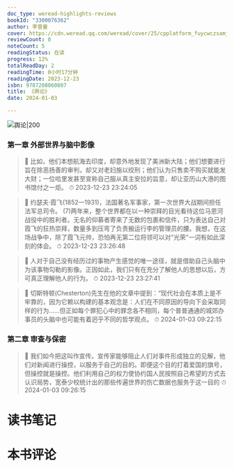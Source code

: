 ```yaml
---
doc_type: weread-highlights-reviews
bookId: "3300076362"
author: 李普曼
cover: https://cdn.weread.qq.com/weread/cover/25/cpplatform_fuycwczsamjgswfpdkhuf3/t7_cpplatform_fuycwczsamjgswfpdkhuf31698909444.jpg
reviewCount: 0
noteCount: 5
readingStatus: 在读
progress: 12%
totalReadDay: 2
readingTime: 0小时17分钟
readingDate: 2023-12-23
isbn: 9787208060807
title: 《舆论》
date: 2024-01-03

---
```


![ 舆论|200](https://cdn.weread.qq.com/weread/cover/25/cpplatform_fuycwczsamjgswfpdkhuf3/t7_cpplatform_fuycwczsamjgswfpdkhuf31698909444.jpg)


### 第一章 外部世界与脑中影像

> 📌 比如，他们本想航海去印度，却意外地发现了美洲新大陆；他们想要进行旨在除恶扬善的审判，却又对老妇施以绞刑；他们认为只售卖不购买就能发大财；一位哈里发甚至宣称自己服从真主安拉的旨意，却让亚历山大港的图书馆付之一炬。 
> ⏱ 2023-12-23 23:24:05 

> 📌 约瑟夫·霞飞(1852—1931)，法国著名军事家，第一次世界大战期间担任法军总司令。
(7)两年来，整个世界都在以一种崇拜的目光看待这位马恩河战役中的胜利者。无名的仰慕者寄来了无数的包裹和信件，只为表达自己对霞飞的狂热崇拜，数量多到压弯了负责搬运行李的管理员的腰。我想，在这场战争中，除了霞飞元帅，恐怕再无第二位将领可以对“光荣”一词有如此深刻的体会。 
> ⏱ 2023-12-23 23:26:48 

> 📌 人对于自己没有经历过的事物产生感觉的唯一途径，就是借助自己头脑中为该事物勾勒的影像。正因如此，我们只有在充分了解他人的思想以后，方可真正理解他人的行为。 
> ⏱ 2023-12-23 23:27:41 

> 📌 切斯特顿(Chesterton)先生在他的文章中提到：“现代社会在本质上是不牢靠的，因为它赖以构建的基本观念是：人们在不同原因的导向下会采取同样的行为……但正如每个罪犯心中的罪念各不相同，每个普普通通的城郊办事员的头脑中也可能有着迥乎不同的哲学观点。 
> ⏱ 2024-01-03 09:22:15 

### 第二章 审查与保密

> 📌 我们如今把这叫作宣传。宣传家能够阻止人们对事件形成独立的见解，他们对新闻进行操控，以服务于自己的目的。即便这个目的打着爱国的旗号，但操控就是操控。他们利用自己的权力使协约国人民按照自己希望的方式去认识局势，宽泰少校统计出的那些传遍世界的伤亡数据也服务于这一目的 
> ⏱ 2024-01-03 09:26:15 


# 读书笔记


# 本书评论
